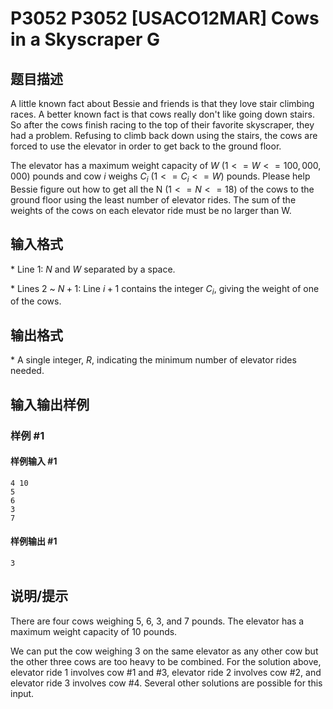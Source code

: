 # P3052 P3052 [USACO12MAR] Cows in a Skyscraper G

## 题目描述

A little known fact about Bessie and friends is that they love stair climbing races.  A better known fact is that cows really don't like going down stairs.  So after the cows finish racing to the top of their favorite skyscraper, they had a problem.  Refusing to climb back down using the stairs, the cows are forced to use the elevator in order to get back to the ground floor.

The elevator has a maximum weight capacity of $W$ ($1 <= W <= 100,000,000$) pounds and cow $i$ weighs $C_i$ ($1 <= C_i <= W$) pounds.  Please help Bessie figure out how to get all the N ($1 <= N <= 18$) of the cows to the ground floor using the least number of elevator rides.  The sum of the weights of the cows on each elevator ride must be no larger than W.

## 输入格式

\* Line $1$: $N$ and $W$ separated by a space.

\* Lines $2$ ~ $N+1$: Line $i+1$ contains the integer $C_i$, giving the weight of one of the cows.

## 输出格式

\* A single integer, $R$, indicating the minimum number of elevator rides needed.

## 输入输出样例

### 样例 #1

#### 样例输入 #1

```
4 10 
5 
6 
3 
7
```

#### 样例输出 #1

```
3
```

## 说明/提示

There are four cows weighing 5, 6, 3, and 7 pounds.  The elevator has a maximum weight capacity of 10 pounds.


We can put the cow weighing 3 on the same elevator as any other cow but the other three cows are too heavy to be combined.  For the solution above, elevator ride 1 involves cow #1 and #3, elevator ride 2 involves cow #2, and elevator ride 3 involves cow #4.  Several other solutions are possible for this input.
